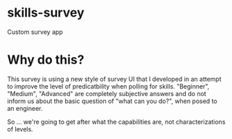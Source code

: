 # skills-survey
Custom survey app

# Why do this?
This survey is using a new style of survey UI that I developed in an attempt to improve 
the level of predicatbility when polling for skills.  "Beginner", "Medium", "Advanced" 
are completely subjective answers and do not inform us about the basic question of 
"what can you do?", when posed to an engineer. 

So ... we're going to get after what the capabilities are, not characterizations of 
levels.
